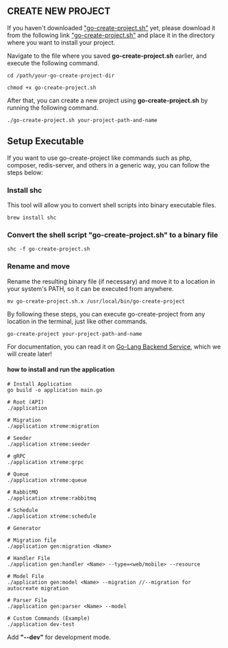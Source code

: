 ## CREATE NEW PROJECT

If you haven't downloaded ["go-create-project.sh"](https://storage.globalxtreme-gateway.net/link/installations/go-create-project.sh) yet, please download it from the following link ["go-create-project.sh"](https://storage.globalxtreme-gateway.net/link/installations/go-create-project.sh) and place it in the directory where you want to install your project.

Navigate to the file where you saved **go-create-project.sh** earlier, and execute the following command.
```shell
cd /path/your-go-create-project-dir

chmod +x go-create-project.sh
```

After that, you can create a new project using **go-create-project.sh** by running the following command.
```shell
./go-create-project.sh your-project-path-and-name
```

####
## Setup Executable
If you want to use go-create-project like commands such as php, composer, redis-server, and others in a generic way, you can follow the steps below:

### Install shc
This tool will allow you to convert shell scripts into binary executable files.
```shell
brew install shc
```

### Convert the shell script "go-create-project.sh" to a binary file
```shell
shc -f go-create-project.sh
```

### Rename and move
Rename the resulting binary file (if necessary) and move it to a location in your system's PATH, so it can be executed from anywhere.
```shell
mv go-create-project.sh.x /usr/local/bin/go-create-project
```

By following these steps, you can execute go-create-project from any location in the terminal, just like other commands.
```shell
go-create-project your-project-path-and-name
```

For documentation, you can read it on [Go-Lang Backend Service](https://www.notion.so/globalxtreme/Go-Lang-Backend-Service-527f335297b8465f838fc2598538dae7?pvs=4), which we will create later!

#### how to install and run the application
```shell
# Install Application
go build -o application main.go

# Root (API)
./application

# Migration
./application xtreme:migration

# Seeder
./application xtreme:seeder

# gRPC
./application xtreme:grpc

# Queue
./application xtreme:queue

# RabbitMQ
./application xtreme:rabbitmq

# Schedule
./application xtreme:schedule

# Generator

# Migration file
./application gen:migration <Name>

# Handler File
./application gen:handler <Name> --type=<web/mobile> --resource

# Model File
./application gen:model <Name> --migration //--migration for autocreate migration 

# Parser File
./application gen:parser <Name> --model

# Custom Commands (Example)
./application dev-test
```
Add **"--dev"** for development mode.
